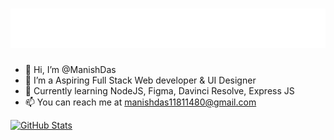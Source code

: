 <h1 align="center">
  <img src="https://raw.githubusercontent.com/ManishDass/ManishDass/master/assets/name.svg" alt="Manish Das" />
</h1>

- 👋 Hi, I’m @ManishDas
- 👀 I’m a Aspiring Full Stack Web developer & UI Designer
- 🌱 Currently learning NodeJS, Figma, Davinci Resolve, Express JS
- 📫 You can reach me at manishdas11811480@gmail.com 


[![GitHub Stats](https://github-readme-stats.vercel.app/api?username=ManishDass&theme=radical)](https://github-readme-stats.vercel.app/api?username=ManishDass&&show_icons=true&title_color=ffffff&icon_color=bb2acf&text_color=daf7dc&bg_color=151515)




